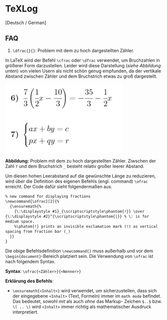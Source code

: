 # TeXLog

[Deutsch / German]

## FAQ ##

1. `\dfrac{}{}`: Problem mit dem zu hoch dargestellten Zähler.

In LaTeX wird der Befehl `\cfrac` oder `\dfrac` verwendet, um
Bruchzahlen in größerer Form darzustellen. Leider wird diese
Darstellung (*siehe Abbildung unten*) von vielen Usern als
nicht schön genug empfunden, da der vertikale Abstand zwischen
Zähler und dem Bruchstrich etwas zu groß dargestellt.

![cfrac_dfrac_cases](https://raw.githubusercontent.com/s0nda/TeXLog/main/media/img/cfrac_dfrac_cases.png)

**Abbildung:** Problem mit dem zu hoch dargestellten Zähler.
Ziwschen der Zahl `7` und dem Bruchstrich `_` besteht relativ
großer leerer Abstand.

Um diesen hohen Leerabstand auf die gewünschte Länge zu
reduzieren, wird über die Definition des eigenen Befehls
(engl. command) `\ofrac` erreicht. Der Code dafür sieht
folgendermaßen aus.
```
% new command for displaying fractions
\newcommand{\ofrac}[2]{%
  {\ensuremath{%
    {\:\displaystyle #1}_{\scriptscriptstyle\phantom{!}} \over {\:\displaystyle #2}^{\scriptscriptstyle\phantom{|}} % \: is for medium space.
    %\phatom{!} prints an invisible exclamation mark (!) as vertical spacing from fraction bar (_)
  }}
}
```

Die obige Befehlsdefinition `\newcommand{}` muss außerhalb und
vor dem `\begin{document}`-Bereich platziert sein.
Die Verwendung von `\ofrac` ist nach folgendem Syntax.

**Syntax**: `\ofrac{<Zähler>}{<Nenner>}`

**Erklärung des Befehls**:
- `\ensuremath{<Inhalt>}` wird verwendet, um sicherzustellen, dass
  sich der eingegebene `<Inhalt>` (Text, Formeln) immer im `math mode`
  befindet. Das bedeutet, sowohl *mit* als auch *ohne* das Markup-
  Zeichen `$..$` bzw. `\( .. \)` wird `<Inhalt>` immer richtig als
  mathematischer Ausdruck interpretiert.
